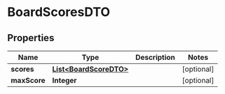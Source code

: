 
# BoardScoresDTO

## Properties
Name | Type | Description | Notes
------------ | ------------- | ------------- | -------------
**scores** | [**List&lt;BoardScoreDTO&gt;**](BoardScoreDTO.md) |  |  [optional]
**maxScore** | **Integer** |  |  [optional]




